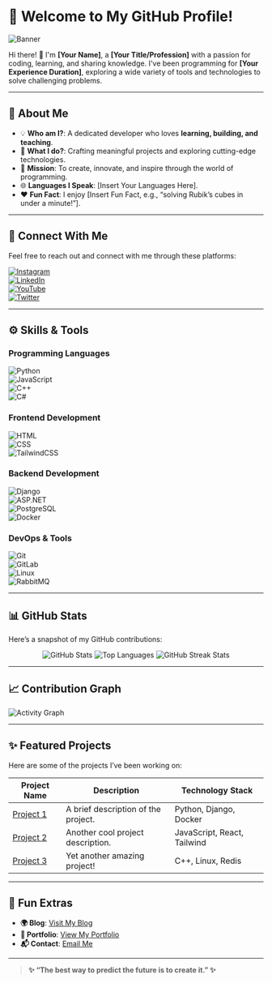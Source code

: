 # 🌟 Welcome to My GitHub Profile!  

![Banner](https://via.placeholder.com/1200x300?text=Welcome+to+My+World+of+Code!)  

Hi there! 👋 I'm **[Your Name]**, a **[Your Title/Profession]** with a passion for coding, learning, and sharing knowledge. I've been programming for **[Your Experience Duration]**, exploring a wide variety of tools and technologies to solve challenging problems.

---

## 🌈 **About Me**  
- 💡 **Who am I?**: A dedicated developer who loves **learning, building, and teaching**.  
- 🔭 **What I do?**: Crafting meaningful projects and exploring cutting-edge technologies.  
- 🎯 **Mission**: To create, innovate, and inspire through the world of programming.  
- 🌐 **Languages I Speak**: [Insert Your Languages Here].  
- ❤️ **Fun Fact**: I enjoy [Insert Fun Fact, e.g., “solving Rubik’s cubes in under a minute!”].

---

## 🔗 **Connect With Me**  

Feel free to reach out and connect with me through these platforms:  

[![Instagram](https://img.shields.io/badge/Instagram-%23E4405F.svg?style=for-the-badge&logo=instagram&logoColor=white)](https://instagram.com)  
[![LinkedIn](https://img.shields.io/badge/LinkedIn-%230A66C2.svg?style=for-the-badge&logo=linkedin&logoColor=white)](https://linkedin.com)  
[![YouTube](https://img.shields.io/badge/YouTube-%23FF0000.svg?style=for-the-badge&logo=youtube&logoColor=white)](https://youtube.com)  
[![Twitter](https://img.shields.io/badge/Twitter-%231DA1F2.svg?style=for-the-badge&logo=twitter&logoColor=white)](https://twitter.com)  

---

## ⚙️ **Skills & Tools**  

### **Programming Languages**  
![Python](https://img.shields.io/badge/Python-%233776AB.svg?style=for-the-badge&logo=python&logoColor=white)  
![JavaScript](https://img.shields.io/badge/JavaScript-%23F7DF1E.svg?style=for-the-badge&logo=javascript&logoColor=black)  
![C++](https://img.shields.io/badge/C++-%2300599C.svg?style=for-the-badge&logo=cplusplus&logoColor=white)  
![C#](https://img.shields.io/badge/C%23-%23239120.svg?style=for-the-badge&logo=csharp&logoColor=white)  

### **Frontend Development**  
![HTML](https://img.shields.io/badge/HTML-%23E34F26.svg?style=for-the-badge&logo=html5&logoColor=white)  
![CSS](https://img.shields.io/badge/CSS-%231572B6.svg?style=for-the-badge&logo=css3&logoColor=white)  
![TailwindCSS](https://img.shields.io/badge/TailwindCSS-%2338B2AC.svg?style=for-the-badge&logo=tailwind-css&logoColor=white)  

### **Backend Development**  
![Django](https://img.shields.io/badge/Django-%23092E20.svg?style=for-the-badge&logo=django&logoColor=white)  
![ASP.NET](https://img.shields.io/badge/ASP.NET-%230081CB.svg?style=for-the-badge&logo=dotnet&logoColor=white)  
![PostgreSQL](https://img.shields.io/badge/PostgreSQL-%23336791.svg?style=for-the-badge&logo=postgresql&logoColor=white)  
![Docker](https://img.shields.io/badge/Docker-%232496ED.svg?style=for-the-badge&logo=docker&logoColor=white)  

### **DevOps & Tools**  
![Git](https://img.shields.io/badge/Git-%23F05032.svg?style=for-the-badge&logo=git&logoColor=white)  
![GitLab](https://img.shields.io/badge/GitLab-%23FC6D26.svg?style=for-the-badge&logo=gitlab&logoColor=white)  
![Linux](https://img.shields.io/badge/Linux-%23FCC624.svg?style=for-the-badge&logo=linux&logoColor=black)  
![RabbitMQ](https://img.shields.io/badge/RabbitMQ-%23FF6600.svg?style=for-the-badge&logo=rabbitmq&logoColor=white)  

---

## 📊 **GitHub Stats**  

Here’s a snapshot of my GitHub contributions:  

<div align="center">
  <img src="https://github-readme-stats.vercel.app/api?username=your-username&show_icons=true&theme=radical" alt="GitHub Stats" />  
  <img src="https://github-readme-stats.vercel.app/api/top-langs/?username=your-username&layout=compact&theme=radical" alt="Top Languages" />  
  <img src="https://github-readme-streak-stats.herokuapp.com/?user=your-username&theme=radical" alt="GitHub Streak Stats" />  
</div>  

---

## 📈 **Contribution Graph**  

![Activity Graph](https://github-readme-activity-graph.cyclic.app/graph?username=your-username&theme=github-dark&hide_border=true)  

---

## ✨ **Featured Projects**  

Here are some of the projects I’ve been working on:  

| Project Name | Description | Technology Stack |  
|--------------|-------------|------------------|  
| [Project 1](https://github.com) | A brief description of the project. | Python, Django, Docker |  
| [Project 2](https://github.com) | Another cool project description. | JavaScript, React, Tailwind |  
| [Project 3](https://github.com) | Yet another amazing project! | C++, Linux, Redis |  

---

## 🌟 **Fun Extras**  

- **🌍 Blog**: [Visit My Blog](https://example.com)  
- **📂 Portfolio**: [View My Portfolio](https://example.com)  
- **📬 Contact**: [Email Me](mailto:your-email@example.com)  

---

> **✨ “The best way to predict the future is to create it.” ✨**

